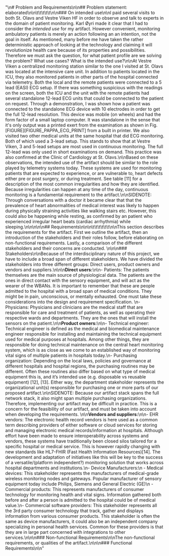 "\n# Problem and Requirements\n\n## Problem statement: elaborated\n\n\t\t\t\t\t\n\n### On intended use\n\nI paid several visits to both St. Olavs and Vestre Viken HF in order to observe and talk to experts in the domain of patient monitoring. Karl Øyri made it clear that I had to consider the *intended use* for my artifact. However convenient, monitoring ambulatory patients is merely an action following an an intention, not the goal in itself. As mentioned, many before me have taken the rather deterministic approach of looking at the technology and claiming it will revolutionize health care because of its properties and possibilities. Therefore we must ask the question, for what patient profile are we solving the problem? What use cases? What is the intended use?\n\nAt Vestre Viken a centralized monitoring station similar to the one I visited at St. Olavs was located at the intensive care unit. In addition to patients located in the ICU, they also monitored patients in other parts of the hospital connected via telemetry. Both the local and the remote patients were connected to a 5 lead (EASI) ECG setup. If there was something suspicious with the readings on the screen, both the ICU and the unit with the remote patients had several standalone 12-lead ECG units that could be connected to the patient on request. Through a demonstration, I was shown how a patient was connected to the standalone ECG device with 10 electrodes in order to get the full 12-lead resolution. This device was mobile (on wheels) and had the form factor of a small laptop computer. It was standalone in the sense that it's only output was a printed exert from the examination as shown in Fig. [FIGURE][FIGURE_PAPPA_ECG_PRINT] from a built in printer. We also visited two other medical units at the same hospital that did ECG monitoring. Both of which used a 3-lead setup. This stands to show that at Vestre Viken, 3 and 5-lead setups are most used in continuous monitoring. The full 12-lead was only used in short examinations on demand. This practice was also confirmed at the Clinic of Cardiology at St. Olavs.\n\nBased on these observations, the intended use of the artifact should be similar to the role played by telemetry systems today. These systems are used for monitoring patients that are expected to experience, or are vulnerable to, heart defects either pre or post surgery, or during treatment. See table [11] for a description of the most common irregularities and how they are identified. Because irregularities can happen at any time of the day, continuous monitoring is a fundamental requirement to the artifact.\n\nSIDENOTE: Through conversations with a doctor it became clear that that the prevalence of heart abnormalities of medical interest was likely to happen during physically straining activities like walking stairs etc. However, this could also be happening while resting, as confirmed by an patient who experienced irregular heart beats (cardiac arrhythmia) while sleeping.\n\n\n\n\n## Requirements\n\n\n\t\t\t\t\t\t\n\nThis section describes the requirements for the artifact. First we outline the artifact, then an introduction of the stakeholders and their roles follow, before elaborating on non-functional requirements. Lastly, a comparison of the different stakeholders and their concerns are conducted. \n\n\n### Stakeholders\n\nBecause of the interdisciplinary nature of this project, we have to include a broad span of different stakeholders. We have divided the stakeholders into three different groups: Direct users, product owners and vendors and suppliers.\n\n\n**Direct users:**\n\n- Patients: The patients themselves are the main source of physiological data. The patients are the ones in direct contact with the sensory equipment, and will act as the wearer of the  WBANs. It is important to remember that these are people admitted to the hospital with a broad span of medical conditions. They might be in pain, unconscious, or mentally exhausted. One must take these considerations into the design and requirement specification. \n- Physicians:  Physicians and clinicians are the medical staff that are responsible for care and treatment of patients, as well as operating their respective wards and departments. They are the ones that will install the sensors on the patient.\n\n**Product owners:**\n\n- Technical engineer: Technical engineer is defined as the medical and biomedical maintenance engineer responsible for installing and maintaining the technical equipment used for medical purposes at hospitals. Among other things, they are responsible for doing technical maintenance  on the central heart monitoring system, which is as close as we come to an established way of monitoring vital signs of multiple patients in hospitals today.\n- Purchasing organization: Depending on the local laws, policies and governance at different hospitals and hospital regions, the purchasing routines may be different. Often these routines also differ based on what type of medical equipment this is, and it’s intended use (e.g. disposable vs reusable equipment) [12], [13]. Either way, the department stakeholder represents the organizational unit(s) responsible for purchasing one or more parts of our proposed artifact.\n\nSIDENOTE: Because our artifact stack spans the full network stack, it also might span multiple purchasing organizations. Therefore, implementing our artifact may be difficult in practice. This is a concern for the feasibility of our artifact, and must be taken into account when developing the requirements.  \n\n**Vendors and suppliers:**\n\n- EHR vendors: The electronic health record vendors is here used as a common term describing providers of either software or cloud services for storing and managing electronic medical records/information at hospitals.  Although effort have been made to ensure interoperability across systems and vendors, these systems have traditionally been closed silos tailored for a specific hospital or medical service. This is however rapidly changing with new standards like HL7-FHIR (Fast Health Information Resources)[14]. The development and adaptation of initiatives like this will be key to the success of a versatile/(platform independent?) monitoring solution that works across hospital departments and institutions.\n- Device Manufacturers:\n  - Medical devices: This stakeholder represents the manufacturers of medical-grade wireless monitoring nodes and gateways. Popular manufacturer of sensory equipment today include Philips, Siemens and General Electric (GE)\n  - Commercial products: This represents manufacturers of consumer technology for monitoring health and vital signs. Information gathered both before and after a person is admitted to the hospital could be of medical value.\n- Commercial software providers: This stakeholder represents all the 3rd party consumer technology that track, gather and displays information from various consumer products. This stakeholder is often the same as device manufacturers, it could also be an independent company specializing in personal health services. Common for these providers is that they are in large part concerned with integrations to other services.\n\n\n### Non-functional Requirements\n\nThe non-functional requirements, or qualities of the artifact.\n\n\n### Functional Requirements\n\n"